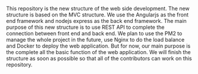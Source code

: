 This repository is the new structure of the web side development. The new structure is based on the MVC structure. We
use the Angularjs as the front end framework and nodejs express as the back end framework. The main purpose of this new
structure is to use REST API to complete the connection between front end and back end. We plan to use the PM2 to manage
the whole project in the future, use Nginx to do the load balance and Docker to deploy the web application. But for now,
our main purpose is the complete all the basic function of the web application. We will finish the structure as soon as
possible so that all of the contributors can work on this repository.
